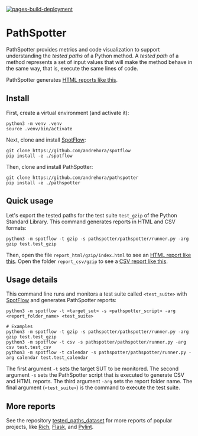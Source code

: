 [![pages-build-deployment](https://github.com/andrehora/pathspotter/actions/workflows/pages/pages-build-deployment/badge.svg)](https://github.com/andrehora/pathspotter/actions/workflows/pages/pages-build-deployment)

# PathSpotter

PathSpotter provides metrics and code visualization to support understanding the *tested paths* of a Python method.
A *tested path* of a method represents a set of input values that will make the method behave in the same way, that is, execute the same lines of code.

PathSpotter generates [HTML reports like this](https://andrehora.github.io/pathspotter/examples/report_html/calendar).

## Install

First, create a virtual environment (and activate it):

```shell
python3 -m venv .venv			
source .venv/bin/activate
```

Next, clone and install [SpotFlow](https://github.com/andrehora/spotflow):
```
git clone https://github.com/andrehora/spotflow
pip install -e ./spotflow
```

Then, clone and install PathSpotter:
```
git clone https://github.com/andrehora/pathspotter
pip install -e ./pathspotter
```

## Quick usage

Let's export the tested paths for the test suite `test_gzip` of the Python Standard Library.
This command generates reports in HTML and CSV formats:

```shell
python3 -m spotflow -t gzip -s pathspotter/pathspotter/runner.py -arg gzip test.test_gzip
```

Then, open the file `report_html/gzip/index.html` to see an [HTML report like this](https://andrehora.github.io/pathspotter/examples/report_html/gzip).
Open the folder `report_csv/gzip` to see a [CSV report like this](https://github.com/andrehora/pathspotter/blob/main/examples/report_csv/gzip).


## Usage details

This command line runs and monitors a test suite called `<test_suite>` with [SpotFlow](https://github.com/andrehora/spotflow) and generates PathSpotter reports:

```shell
python3 -m spotflow -t <target_sut> -s <pathspotter_script> -arg <report_folder_name> <test_suite>

# Examples
python3 -m spotflow -t gzip -s pathspotter/pathspotter/runner.py -arg gzip test.test_gzip
python3 -m spotflow -t csv -s pathspotter/pathspotter/runner.py -arg csv test.test_csv
python3 -m spotflow -t calendar -s pathspotter/pathspotter/runner.py -arg calendar test.test_calendar
```

The first argument `-t` sets the target SUT to be monitored.
The second argument `-s` sets the PathSpotter script that is executed to generate CSV and HTML reports.
The third argument `-arg` sets the report folder name.
The final argument (`<test_suite>`) is the command to execute the test suite.


## More reports

See the repository [tested_paths_dataset](https://github.com/andrehora/tested_paths_dataset) for more reports of popular projects, like [Rich](xxx), [Flask](xxx), and [Pylint](xxx).